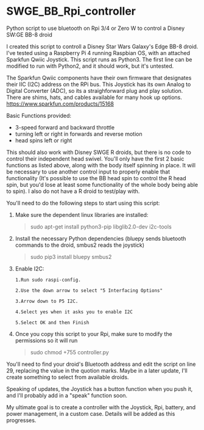 # SWGE_BB_Rpi_controller
Python script to use bluetooth on Rpi 3/4 or Zero W to control a Disney SW:GE BB-8 droid

I created this script to controll a Disney Star Wars Galaxy's Edge BB-8 droid. I've tested using a Raspberry Pi 4 running Raspbian OS, with an attached Sparkfun Qwiic Joystick. This script runs as Python3. The first line can be modified to run with Python2, and it should work, but it's untested.

The Sparkfun Qwiic components have their own firmware that designates their IIC (I2C) address on the RPi bus. This Joystick has its own Analog to Digital Converter (ADC), so its a straighforward plug and play solution. There are shims, hats, and cables available for many hook up options. https://www.sparkfun.com/products/15168

Basic Functions provided:
 - 3-speed forward and backward throttle
 - turning left or right in forwards and reverse motion
 - head spins left or right

This should also work with Disney SWGE R droids, but there is no code to control their independent head swivel. You'll only have the first 2 basic functions as listed above, along with the body itself spinning in place. It will be necessary to use another control input to properly enable that functionality (It's possible to use the BB head spin to control the R head spin, but you'd lose at least some functionality of the whole body being able to spin). I also do not have a R droid to test/play with.

You'll need to do the following steps to start using this script:
1. Make sure the dependent linux libraries are installed:
     > sudo apt-get install python3-pip libglib2.0-dev i2c-tools
2. Install the necessary Python dependencies (bluepy sends bluetooth commands to the droid, smbus2 reads the joystick)
     > sudo pip3 install bluepy smbus2
3. Enable I2C:

	   1.Run sudo raspi-config.
	   
	   2.Use the down arrow to select "5 Interfacing Options"
	   
	   3.Arrow down to P5 I2C.
	   
	   4.Select yes when it asks you to enable I2C
	   
	   5.Select OK and then Finish

4. Once you copy this script to your Rpi, make sure to modify the permissions so it will run
     > sudo chmod +755 controller.py
     
You'll need to find your droid's Bluetooth address and edit the script on line 29, replacing the value in the quotion marks. Maybe in a later update, I'll create something to select from available droids.

Speaking of updates, the Joystick has a button function when you push it, and I'll probably add in a "speak" function soon.

My ultimate goal is to create a controller with the Joystick, Rpi, battery, and power management, in a custom case. Details will be added as this progresses.
